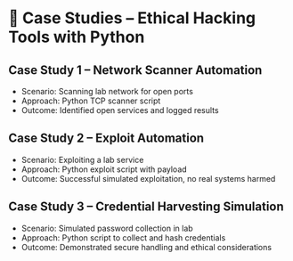 # 📑 Case Studies – Ethical Hacking Tools with Python

## Case Study 1 – Network Scanner Automation
- Scenario: Scanning lab network for open ports
- Approach: Python TCP scanner script
- Outcome: Identified open services and logged results

## Case Study 2 – Exploit Automation
- Scenario: Exploiting a lab service
- Approach: Python exploit script with payload
- Outcome: Successful simulated exploitation, no real systems harmed

## Case Study 3 – Credential Harvesting Simulation
- Scenario: Simulated password collection in lab
- Approach: Python script to collect and hash credentials
- Outcome: Demonstrated secure handling and ethical considerations
